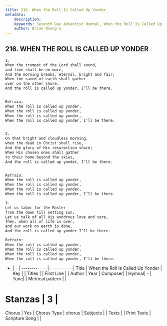 ```yaml
---
title: 216. When the Roll Is Called Up Yonder
metadata:
    description: 
    keywords: Seventh Day Adventist Hymnal, When the Roll Is Called Up Yonder, , 
    author: Brian Onang'o
---
```



## 216. WHEN THE ROLL IS CALLED UP YONDER

```txt
1.
When the trumpet of the Lord shall sound,
and time shall be no more,
And the morning breaks, eternal, bright and fair;
When the saved of earth shall gather
over on the other shore,
And the roll is called up yonder, I’ll be there.


Refrain:
When the roll is called up yonder,
When the roll is called up yonder,
When the roll is called up yonder,
When the roll is called up yonder, I’ll be there.


2.
On that bright and cloudless morning,
when the dead in Christ shall rise,
And the glory of His resurection share;
When His chosen ones shall gather
to their home beyond the skies,
And the roll is called up yonder, I’ll be there.


Refrain:
When the roll is called up yonder,
When the roll is called up yonder,
When the roll is called up yonder,
When the roll is called up yonder, I’ll be there.

3.
Let us labor for the Master
from the dawn till setting sun,
Let us talk of all His wondrous love and care,
Then, when all of life is over,
and our work on earth is done,
And the roll is called up yonder I’ll be there.

Refrain:
When the roll is called up yonder,
When the roll is called up yonder,
When the roll is called up yonder,
When the roll is called up yonder, I’ll be there.

```

- |   -  |
-------------|------------|
Title | When the Roll Is Called Up Yonder |
Key |  |
Titles |  |
First Line |  |
Author | 
Year | 
Composer|  |
Hymnal|  - |
Tune|  |
Metrical pattern | |
# Stanzas | 3 |
Chorus | Yes |
Chorus Type | chorus |
Subjects |  |
Texts |  |
Print Texts | 
Scripture Song |  |
  
